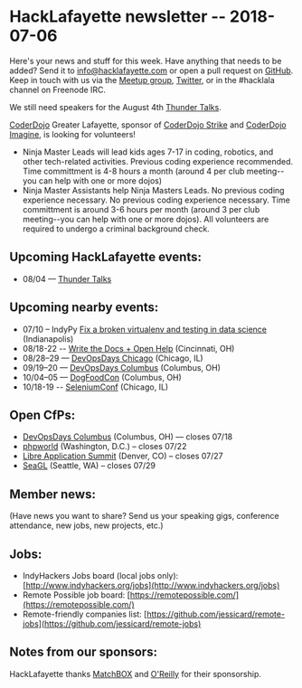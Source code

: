 # HackLafayette newsletter -- 2018-07-06

Here's your news and stuff for this week. Have anything that needs to be added? Send it to info@hacklafayette.com or open a pull request on [GitHub](https://github.com/hacklafayette/newsletter). Keep in touch with us via the [Meetup group](https://www.meetup.com/hacklafayette/), [Twitter](https://twitter.com/hacklafayette), or in the #hacklala channel on Freenode IRC.

We still need speakers for the August 4th [Thunder Talks](https://www.meetup.com/hacklafayette/events/250786771/).

[CoderDojo](http://www.greaterlafayettecommerce.com/greater-lafayette-coder-dojo) Greater Lafayette, sponsor of [CoderDojo Strike](http://www.signupgenius.com/go/5080945aea62ea5f49-coderdojo) and [CoderDojo Imagine](http://www.signupgenius.com/go/5080945aea62ea5f49-coderdojo1), is looking for volunteers!
* Ninja Master Leads will lead kids ages 7-17 in coding, robotics, and other tech-related activities.  Previous coding experience recommended.  Time committment is 4-8 hours a month (around 4 per club meeting--you can help with one or more dojos)
* Ninja Master Assistants help Ninja Masters Leads.  No previous coding experience necessary. 
No previous coding experience necessary.  Time committment is around 3-6 hours per month (around 3 per club meeting--you can help with one or more dojos). All volunteers are required to undergo a criminal background check.

## Upcoming HackLafayette events:
* 08/04 — [Thunder Talks](https://www.meetup.com/hacklafayette/events/250786771/)


## Upcoming nearby events:
* 07/10 – IndyPy [Fix a broken virtualenv and testing in data science](https://www.meetup.com/indypy/events/248715476/) (Indianapolis)
* 08/18-22 -- [Write the Docs + Open Help](http://www.writethedocs.org/conf/cincinnati/2018/) (Cincinnati, OH)
* 08/28–29 — [DevOpsDays Chicago](https://www.devopsdays.org/events/2018-chicago) (Chicago, IL)
* 09/19–20 — [DevOpsDays Columbus](https://www.devopsdays.org/events/2018-columbus) (Columbus, OH)
* 10/04–05 — [DogFoodCon](http://www.dogfoodcon.com/) (Columbus, OH)
* 10/18-19 -- [SeleniumConf](https://www.seleniumconf.us/) (Chicago, IL)

## Open CfPs:
* [DevOpsDays Columbus](https://www.papercall.io/devopsdayscolumbus2018) (Columbus, OH) — closes 07/18
* [phpworld](https://www.papercall.io/phpworld2018) (Washington, D.C.) – closes 07/22
* [Libre Application Summit](https://las.gnome.org/conferences/LAS) (Denver, CO) – closes 07/27
* [SeaGL](http://seagl.org/news/2018/06/04/CFP-open.html) (Seattle, WA) – closes 07/29

## Member news:
(Have news you want to share? Send us your speaking gigs, conference attendance, new jobs, new projects, etc.)

## Jobs:
* IndyHackers Jobs board (local jobs only): [http://www.indyhackers.org/jobs](http://www.indyhackers.org/jobs)
* Remote Possible job board: [https://remotepossible.com/](https://remotepossible.com/)
* Remote-friendly companies list: [https://github.com/jessicard/remote-jobs](https://github.com/jessicard/remote-jobs)

## Notes from our sponsors:

HackLafayette thanks [MatchBOX](http://matchboxstudio.org/) and [O'Reilly](http://www.oreilly.com/) for their sponsorship.
